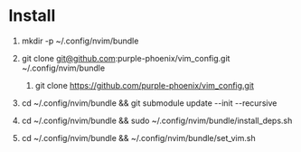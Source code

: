 # Install
1. mkdir -p ~/.config/nvim/bundle
1. git clone git@github.com:purple-phoenix/vim_config.git ~/.config/nvim/bundle
   1. git clone https://github.com/purple-phoenix/vim_config.git

1. cd ~/.config/nvim/bundle && git submodule update --init --recursive
1.  cd ~/.config/nvim/bundle && sudo ~/.config/nvim/bundle/install_deps.sh
1.  cd ~/.config/nvim/bundle && ~/.config/nvim/bundle/set_vim.sh
